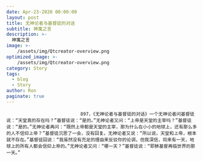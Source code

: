 ```yaml
---
date: Apr-23-2020 00:00:00
layout: post
title: 无神论者与基督徒的对话
subtitle: 神寓之言
description: >-
  神寓之言
image: >-
    /assets/img/Qtcreator-overview.png
optimized_image: >-
    /assets/img/Qtcreator-overview.png
category: Story
tags:
  - blog
  - Story
author: Ron
paginate: true
---
```


							　　897，《无神论者与基督徒的对话》一个无神论者问基督徒说：“天堂真的存在吗？”基督徒说：“是的。”无神论者又问：“上帝是天堂的主宰吗？”基督徒说：“是的。”无神论者再问：“既然上帝都是天堂的主宰，那为什么在小小的地球上，还有那么多的人不信仰上帝？”基督徒沉思了一会，没有回复。无神论者又说：“所以说，天堂和上帝，根本就不存在。”基督徒回说：“我虽然没有充足的理由来反驳你的论调，但我深信，将来有一天，地球上的所有人都会信仰上帝的。”无神论者又问：“哪一天？”基督徒说：“耶稣基督再临世界的那一天。”
							
							
						